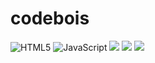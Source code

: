 # codebois


![HTML5](https://img.shields.io/badge/html5-%23E34F26.svg?style=for-the-badge&logo=html5&logoColor=white) ![JavaScript](https://img.shields.io/badge/javascript-%23323330.svg?style=for-the-badge&logo=javascript&logoColor=%23F7DF1E)
![](https://dcbadge.vercel.app/api/shield/842656445001891841)
![](https://dcbadge.vercel.app/api/shield/502916609791361025)
![](https://dcbadge.vercel.app/api/shield/582609747383943178)
